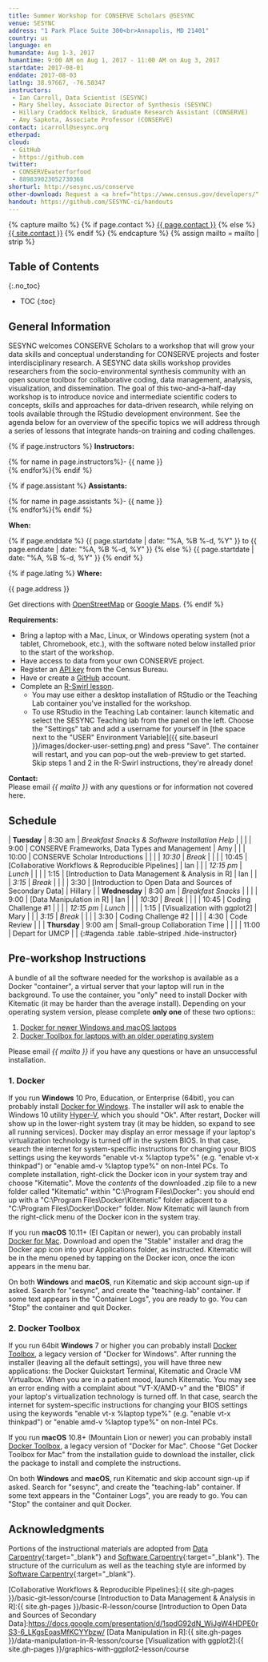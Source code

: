 ```yaml
---
title: Summer Workshop for CONSERVE Scholars @SESYNC
venue: SESYNC
address: "1 Park Place Suite 300<br>Annapolis, MD 21401"
country: us
language: en
humandate: Aug 1-3, 2017
humantime: 9:00 AM on Aug 1, 2017 - 11:00 AM on Aug 3, 2017
startdate: 2017-08-01
enddate: 2017-08-03
latlng: 38.97667, -76.50347
instructors:
 - Ian Carroll, Data Scientist (SESYNC)
 - Mary Shelley, Associate Director of Synthesis (SESYNC)
 - Hillary Craddock Kelbick, Graduate Research Assistant (CONSERVE)
 - Amy Sapkota, Associate Professor (CONSERVE)
contact: icarroll@sesync.org
etherpad:
cloud:
 - GitHub
 - https://github.com
twitter:
 - CONSERVEwaterforfood
 - 889839023052730368
shorturl: http://sesync.us/conserve
other-download: Request a <a href="https://www.census.gov/developers/" target="_blank">Census API Key</a>
handout: https://github.com/SESYNC-ci/handouts
---
```


<!-- Capture additional variables to use below. -->

{% capture mailto %}
{% if page.contact %}
  <a href='mailto:{{page.contact}}'>{{ page.contact }}</a>
{% else %}
  <a href='mailto:{{site.contact}}'>{{ site.contact }}</a>
{% endif %}
{% endcapture %}
{% assign mailto = mailto | strip %}

## Table of Contents
{:.no_toc}

* TOC
{:toc}

## General Information

SESYNC welcomes CONSERVE Scholars to a workshop that will grow your data skills and conceptual understanding for CONSERVE projects and foster interdisciplinary research.
A SESYNC data skills workshop provides researchers from the socio-environmental synthesis community with an open source toolbox for collaborative coding, data management, analysis, visualization, and dissemination.
The goal of this two-and-a-half-day workshop is to introduce novice and intermediate scientific coders to concepts, skills and approaches for data-driven research, while relying on tools available through the RStudio development environment.
See the agenda below for an overview of the specific topics we will address through a series of lessons that integrate hands-on training and coding challenges.

<!-- The next block displays instructors' names if they are available. -->

{% if page.instructors %}
**Instructors:**

{% for name in page.instructors%}- {{ name }}  
{% endfor%}{% endif %}

{% if page.assistant %}
**Assistants:**

{% for name in page.assistants %}- {{ name }}  
{% endfor%}{% endif %}

**When:**

{% if page.enddate %}
{{ page.startdate | date: "%A, %B %-d, %Y" }} to {{ page.enddate | date: "%A, %B %-d, %Y" }}
{% else %}
{{ page.startdate | date: "%A, %B %-d, %Y" }}
{% endif %}

<!-- The next block displays the address and links to a map showing directions. -->

{% if page.latlng %}
**Where:**

{{ page.address }}
  
Get directions with
<a href="//www.openstreetmap.org/?mlat={{ page.latlng | replace:',','&mlon=' }}&zoom=16">OpenStreetMap</a> or
<a href="//maps.google.com/maps?q={{ page.latlng }}">Google Maps</a>.
{% endif %}

<!-- Modify the next block if there are any special requirements. -->

**Requirements:**  

- Bring a laptop with a Mac, Linux, or Windows operating system (not a tablet, Chromebook, etc.), with the software noted below installed prior to the start of the workshop.
- Have access to data from your own CONSERVE project.
- Register an [API key](https://www.census.gov/developers/) from the Census Bureau.
- Have or create a [GitHub](https://github.com) account.
- Complete an [R-Swirl lesson](http://swirlstats.com/students.html).
  - You may use either a desktop installation of RStudio or the Teaching Lab container you've installed for the workshop.
  - To use RStudio in the Teaching Lab container: launch kitematic and select the SESYNC Teaching lab from the panel on the left. Choose the "Settings" tab and add a username for yourself in [the space next to the "USER" Environment Variable]({{ site.baseurl }}/images/docker-user-setting.png) and press "Save". The container will restart, and you can pop-out the web-preview to get started. Skip steps 1 and 2 in the R-Swirl instructions, they're already done!

**Contact:**  
Please email *{{ mailto }}* with any questions or for information not covered here.

## Schedule

| **Tuesday**   |    8:30 am | *Breakfast Snacks & Software Installation Help*           |         |
|               |       9:00 | CONSERVE Frameworks, Data Types and Management            | Amy     |
|               |      10:00 | CONSERVE Scholar Introductions                            |         |
|               |    *10:30* | *Break*                                                   |         |
|               |      10:45 | [Collaborative Workflows & Reproducible Pipelines]        | Ian     |
|               | *12:15 pm* | *Lunch*                                                   |         |
|               |       1:15 | [Introduction to Data Management & Analysis in R]         | Ian     |
|               |     *3:15* | *Break*                                                   |         |
|               |       3:30 | [Introduction to Open Data and Sources of Secondary Data] | Hillary |
| **Wednesday** |    8:30 am | *Breakfast Snacks*                                        |         |
|               |       9:00 | [Data Manipulation in R]                                  | Ian     |
|               |    *10:30* | *Break*                                                   |         |
|               |      10:45 | Coding Challenge #1                                       |         |
|               | *12:15 pm* | *Lunch*                                                   |         |
|               |       1:15 | [Visualization with ggplot2]                              | Mary    |
|               |     *3:15* | *Break*                                                   |         |
|               |       3:30 | Coding Challenge #2                                       |         |
|               |       4:30 | Code Review                                               |         |
| **Thursday**  |    9:00 am | Small-group Collaboration Time                            |         |
|               |      11:00 | Depart for UMCP                                           |         |
{:#agenda .table .table-striped .hide-instructor}


## Pre-workshop Instructions

A bundle of all the software needed for the workshop is available as a Docker "container", a virtual server that your laptop will run in the background. To use the container, you "only" need to install Docker with Kitematic (it may be harder than the average install). Depending on your operating system version, please complete **only one** of these two options::

1. [Docker for newer Windows and macOS laptops](#1-docker)
1. [Docker Toolbox for laptops with an older operating system](#2-docker-toolbox)

Please email *{{ mailto }}* if you have any questions or have an unsuccessful installation.

### 1. Docker

If you run **Windows** 10 Pro, Education, or Enterprise (64bit), you can probably install [Docker for Windows](https://docs.docker.com/docker-for-windows/install/#install-docker-for-windows). The installer will ask to enable the Windows 10 utility [Hyper-V](https://docs.docker.com/docker-for-windows/troubleshoot/#hyper-v), which you should "Ok". After restart, Docker will show up in the lower-right system tray (it may be hidden, so expand to see all running services). Docker may display an error message if your laptop's virtualization technology is turned off in the system BIOS. In that case, search the internet for system-specific instructions for changing your BIOS settings using the keywords "enable vt-x %laptop type%" (e.g. "enable vt-x thinkpad") or "enable amd-v %laptop type%" on non-Intel PCs. To complete installation, right-click the Docker icon in your system tray and choose "Kitematic". Move the *contents* of the downloaded .zip file to a new folder called "Kitematic" within "C:\Program Files\Docker": you should end up with a "C:\Program Files\Docker\Kitematic" folder adjacent to a "C:\Program Files\Docker\Docker\" folder. Now Kitematic will launch from the right-click menu of the Docker icon in the system tray.

If you run **macOS** 10.11+ (El Capitan or newer), you can probably install [Docker for Mac](https://docs.docker.com/docker-for-mac/install/). Download and open the "Stable" installer and drag the Docker app icon into your Applications folder, as instructed. Kitematic will be in the menu opened by tapping on the Docker icon, once the icon appears in the menu bar.

On both **Windows** and **macOS**, run Kitematic and skip account sign-up if asked. Search for "sesync", and create the "teaching-lab" container. If some text appears in the "Container Logs", you are ready to go. You can "Stop" the container and quit Docker.

### 2. Docker Toolbox

If you run 64bit **Windows** 7 or higher you can probably install [Docker Toolbox](https://docs.docker.com/toolbox/toolbox_install_windows/), a legacy version of "Docker for Windows". After running the installer (leaving all the default settings), you will have three new applications: the Docker Quickstart Terminal, Kitematic and Oracle VM Virtualbox. When you are in a patient mood, launch Kitematic. You may see an error ending with a complaint about "VT-X/AMD-v" and the "BIOS" if your laptop's virtualization technology is turned off. In that case, search the internet for system-specific instructions for changing your BIOS settings using the keywords "enable vt-x %laptop type%" (e.g. "enable vt-x thinkpad") or "enable amd-v %laptop type%" on non-Intel PCs.

If you run **macOS** 10.8+ (Mountain Lion or newer) you can probably install [Docker Toolbox](https://docs.docker.com/toolbox/toolbox_install_mac/), a legacy version of "Docker for Mac". Choose "Get Docker Toolbox for Mac" from the installation guide to download the installer, click the package to install and complete the instructions.

On both **Windows** and **macOS**, run Kitematic and skip account sign-up if asked. Search for "sesync", and create the "teaching-lab" container. If some text appears in the "Container Logs", you are ready to go. You can "Stop" the container and quit Docker.

## Acknowledgments

Portions of the instructional materials are adopted from [Data Carpentry](http://www.datacarpentry.org){:target="_blank"} and [Software Carpentry](http://software-carpentry.org){:target="_blank"}.
The structure of the curriculum as well as the teaching style are informed by [Software Carpentry](http://software-carpentry.org){:target="_blank"}.

[Collaborative Workflows & Reproducible Pipelines]:{{ site.gh-pages }}/basic-git-lesson/course
[Introduction to Data Management & Analysis in R]:{{ site.gh-pages }}/basic-R-lesson/course
[Introduction to Open Data and Sources of Secondary Data]:https://docs.google.com/presentation/d/1spdG92dN_WiJgW4HDPE0rS3-6_LKgsEoasMfKCYYbzw/
[Data Manipulation in R]:{{ site.gh-pages }}/data-manipulation-in-R-lesson/course
[Visualization with ggplot2]:{{ site.gh-pages }}/graphics-with-ggplot2-lesson/course
